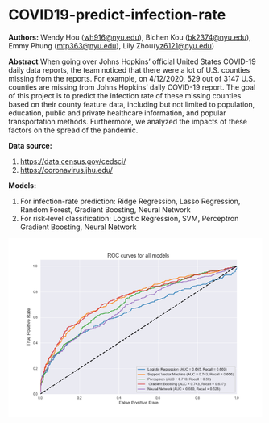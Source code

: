 # COVID19-predict-infection-rate

**Authors:** Wendy Hou (wh916@nyu.edu), Bichen Kou (bk2374@nyu.edu), Emmy Phung (mtp363@nyu.edu), Lily Zhou(yz6121@nyu.edu)

**Abstract**
When going over Johns Hopkins’ official United States COVID-19 daily data reports, the team noticed that there were a lot of U.S. counties missing from the reports. For example, on 4/12/2020, 529 out of 3147 U.S. counties are missing from Johns Hopkins’ daily COVID-19 report. The goal of this project is to predict the infection rate of these missing counties based on their county feature data, including but not limited to population, education, public and private healthcare information, and popular transportation methods. Furthermore, we analyzed the impacts of these factors on the spread of the pandemic. 

**Data source:** <br>
1) https://data.census.gov/cedsci/ <br>
2) https://coronavirus.jhu.edu/ <br>

**Models:**
1) For infection-rate prediction: Ridge Regression, Lasso Regression, Random Forest, Gradient Boosting, Neural Network <br>
2) For risk-level classification: Logistic Regression, SVM, Perceptron Gradient Boosting, Neural Network <br>

<center><img src="evaluation/AUC.png"/></center>
